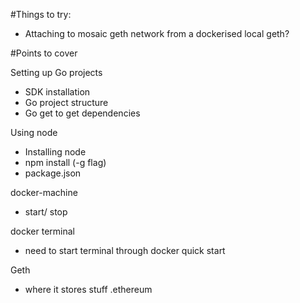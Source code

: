 #Things to try: 
* Attaching to mosaic geth network from a dockerised local geth?




#Points to cover

Setting up Go projects

* SDK installation
* Go project structure
* Go get to get dependencies
    
    
Using node

* Installing node
* npm install (-g flag)
* package.json

docker-machine

* start/ stop

docker terminal

* need to start terminal through docker quick start


Geth

* where it stores stuff .ethereum
